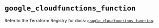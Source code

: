 # `google_cloudfunctions_function`

Refer to the Terraform Registry for docs: [`google_cloudfunctions_function`](https://registry.terraform.io/providers/hashicorp/google/6.44.0/docs/resources/cloudfunctions_function).
